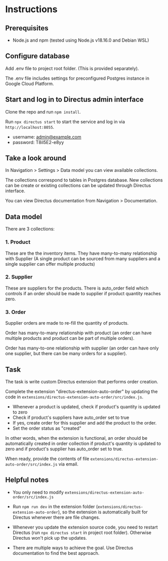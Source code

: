 # Instructions

## Prerequisites

* Node.js and npm (tested using Node.js v18.16.0 and Debian WSL)

## Configure database

Add .env file to project root folder. (This is provided separately).

The .env file includes settings for preconfigured Postgres instance in Google Cloud Platform.

## Start and log in to Directus admin interface

Clone the repo and run `npm install`.

Run `npx directus start` to start the service and log in via `http://localhost:8055`.

* username: admin@example.com
* password: T8il5E2-e8yy

## Take a look around

In Navigation > Settings > Data model you can view available collections. 

The collections correspond to tables in Postgres database. New collections can be create or existing collections can be updated through Directus interface.

You can view Directus documentation from Navigation > Documentation.

## Data model

There are 3 collections:

### 1. Product 

These are the the inventory items. They have many-to-many relationship with Supplier (A single product can be sourced from many suppliers and a single supplier can offer multiple products)

### 2. Supplier

These are suppliers for the products. There is auto_order field which controls if an order should be made to supplier if product quantity reaches zero.

### 3. Order

Supplier orders are made to re-fill the quantity of products. 

Order has many-to-many relationship with product (an order can have multiple products and product can be part of multiple orders).

Order has many-to-one relationship with supplier (an order can have only one supplier, but there can be many orders for a supplier).

## Task

The task is write custom Directus extension that performs order creation.

Complete the extension "directus-extension-auto-order" by updating the code in `extensions/directus-extension-auto-order/src/index.js`.

* Whenever a product is updated, check if product's quantity is updated to zero
* Check if product's suppliers have auto_order set to true
* If yes, create order for this supplier and add the product to the order.
* Set the order status as "created"

In other words, when the extension is functional, an order should be automatically created in order collection if product's quantity is updated to zero and if product's supplier has auto_order set to true.

When ready, provide the contents of file `extensions/directus-extension-auto-order/src/index.js` via email.

## Helpful notes

* You only need to modify `extensions/directus-extension-auto-order/src/index.js` 

* Run `npm run dev` in the extension folder (`extensions/directus-extension-auto-order`), so the extension is automatically built for Directus whenever there are file changes.

* Whenever you update the extension source code, you need to restart Directus (run `npx directus start` in project root folder). Otherwise Directus won't pick up the updates.

* There are multiple ways to achieve the goal. Use Directus documentation to find the best approach.












